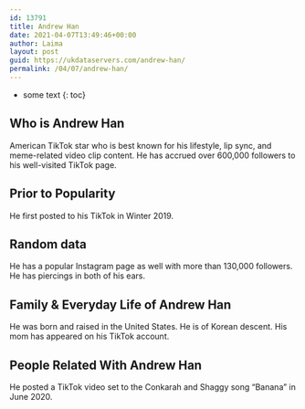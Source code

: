 ```yaml
---
id: 13791
title: Andrew Han
date: 2021-04-07T13:49:46+00:00
author: Laima
layout: post
guid: https://ukdataservers.com/andrew-han/
permalink: /04/07/andrew-han/
---
```


* some text
{: toc}


## Who is Andrew Han
                  
                  
                  
American TikTok star who is best known for his lifestyle, lip sync, and meme-related video clip content. He has accrued over 600,000 followers to his well-visited TikTok page.
                  
              
            
              
            
                
                
                
## Prior to Popularity
                  
                  
                  
He first posted to his TikTok in Winter 2019.
                  
              
            
              
            
                
                
                
## Random data
                  
                  
                  
He has a popular Instagram page as well with more than 130,000 followers. He has piercings in both of his ears. 
                  
              
            
              
            
                
                
                
## Family & Everyday Life of Andrew Han
                  
                  
                  
He was born and raised in the United States. He is of Korean descent. His mom has appeared on his TikTok account.
                  
              
            
              
            
                
                
                
## People Related With Andrew Han
                  
                  
                  
He posted a TikTok video set to the Conkarah and Shaggy song &#8220;Banana&#8221; in June 2020.
                  
              
            
              
            
                
              
            
              
              
            
            
              
            
          
          
          